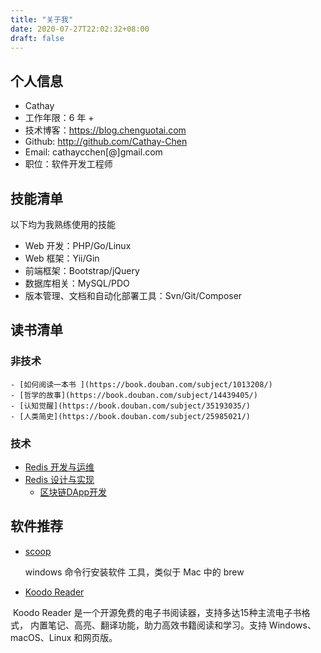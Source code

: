 ```yaml
---
title: "关于我"
date: 2020-07-27T22:02:32+08:00
draft: false
---
```


## 个人信息

- Cathay
- 工作年限：6 年 +
- 技术博客：<https://blog.chenguotai.com>
- Github: <http://github.com/Cathay-Chen>
- Email: cathaycchen[@]gmail.com
- 职位：软件开发工程师

## 技能清单

以下均为我熟练使用的技能

- Web 开发：PHP/Go/Linux
- Web 框架：Yii/Gin
- 前端框架：Bootstrap/jQuery
- 数据库相关：MySQL/PDO
- 版本管理、文档和自动化部署工具：Svn/Git/Composer

## 读书清单

### 非技术

	- [如何阅读一本书 ](https://book.douban.com/subject/1013208/)
	- [哲学的故事](https://book.douban.com/subject/14439405/)
	- [认知觉醒](https://book.douban.com/subject/35193035/)
	- [人类简史](https://book.douban.com/subject/25985021/)

### 技术

 - [Redis 开发与运维](https://book.douban.com/subject/26971561/)
 - [Redis 设计与实现](https://book.douban.com/subject/25900156/)
	- [区块链DApp开发](https://book.douban.com/subject/35254530/)



## 软件推荐

- [scoop](https://github.com/ScoopInstaller/Scoop)  

  windows 命令行安装软件 工具，类似于 Mac 中的 brew

- [Koodo Reader](https://koodo.960960.xyz/zh)

​		Koodo Reader 是一个开源免费的电子书阅读器，支持多达15种主流电子书格式， 内置笔记、高亮、翻译功能，助力高效书籍阅读和学习。支持 Windows、macOS、Linux 和网页版。
